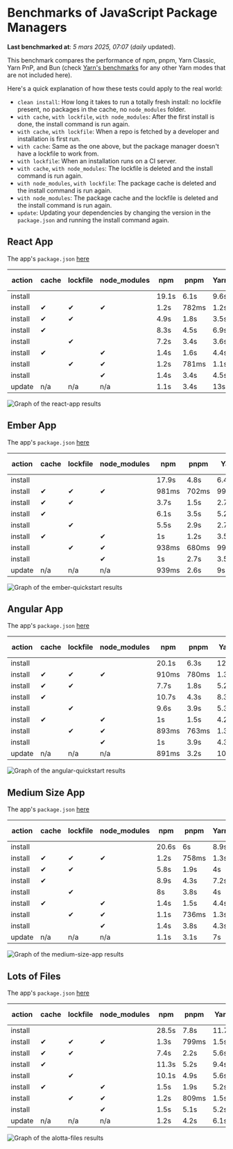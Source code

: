 # Benchmarks of JavaScript Package Managers

**Last benchmarked at**: _5 mars 2025, 07:07_ (_daily_ updated).

This benchmark compares the performance of npm, pnpm, Yarn Classic, Yarn PnP, and Bun (check [Yarn's benchmarks](https://yarnpkg.com/benchmarks) for any other Yarn modes that are not included here).

Here's a quick explanation of how these tests could apply to the real world:

- `clean install`: How long it takes to run a totally fresh install: no lockfile present, no packages in the cache, no `node_modules` folder.
- `with cache`, `with lockfile`, `with node_modules`: After the first install is done, the install command is run again.
- `with cache`, `with lockfile`: When a repo is fetched by a developer and installation is first run.
- `with cache`: Same as the one above, but the package manager doesn't have a lockfile to work from.
- `with lockfile`: When an installation runs on a CI server.
- `with cache`, `with node_modules`: The lockfile is deleted and the install command is run again.
- `with node_modules`, `with lockfile`: The package cache is deleted and the install command is run again.
- `with node_modules`: The package cache and the lockfile is deleted and the install command is run again.
- `update`: Updating your dependencies by changing the version in the `package.json` and running the install command again.

## React App

The app's `package.json` [here](./fixtures/react-app/package.json)

| action  | cache | lockfile | node_modules| npm | pnpm | Yarn | Yarn PnP | Bun |
| ---     | ---   | ---      | ---         | --- | ---  | ---  | ---      | --- |
| install |       |          |             | 19.1s | 6.1s | 9.6s | 4.6s | 1.7s |
| install | ✔     | ✔        | ✔           | 1.2s | 782ms | 1.2s | n/a | 37ms |
| install | ✔     | ✔        |             | 4.9s | 1.8s | 3.5s | 967ms | 460ms |
| install | ✔     |          |             | 8.3s | 4.5s | 6.9s | 4.2s | 447ms |
| install |       | ✔        |             | 7.2s | 3.4s | 3.6s | 957ms | 432ms |
| install | ✔     |          | ✔           | 1.4s | 1.6s | 4.4s | n/a | 36ms |
| install |       | ✔        | ✔           | 1.2s | 781ms | 1.1s | n/a | 33ms |
| install |       |          | ✔           | 1.4s | 3.4s | 4.5s | n/a | 32ms |
| update  | n/a | n/a | n/a | 1.1s | 3.4s | 13s | 6.2s | 36ms |

<img alt="Graph of the react-app results" src="results/img/react-app.svg" />

## Ember App

The app's `package.json` [here](./fixtures/ember-quickstart/package.json)

| action  | cache | lockfile | node_modules| npm | pnpm | Yarn | Yarn PnP | Bun |
| ---     | ---   | ---      | ---         | --- | ---  | ---  | ---      | --- |
| install |       |          |             | 17.9s | 4.8s | 6.4s | 3.6s | 1.1s |
| install | ✔     | ✔        | ✔           | 981ms | 702ms | 992ms | n/a | 28ms |
| install | ✔     | ✔        |             | 3.7s | 1.5s | 2.7s | 852ms | 352ms |
| install | ✔     |          |             | 6.1s | 3.5s | 5.2s | 3.2s | 363ms |
| install |       | ✔        |             | 5.5s | 2.9s | 2.7s | 852ms | 338ms |
| install | ✔     |          | ✔           | 1s | 1.2s | 3.5s | n/a | 28ms |
| install |       | ✔        | ✔           | 938ms | 680ms | 998ms | n/a | 25ms |
| install |       |          | ✔           | 1s | 2.7s | 3.5s | n/a | 25ms |
| update  | n/a | n/a | n/a | 939ms | 2.6s | 9s | 4.6s | 28ms |

<img alt="Graph of the ember-quickstart results" src="results/img/ember-quickstart.svg" />

## Angular App

The app's `package.json` [here](./fixtures/angular-quickstart/package.json)

| action  | cache | lockfile | node_modules| npm | pnpm | Yarn | Yarn PnP | Bun |
| ---     | ---   | ---      | ---         | --- | ---  | ---  | ---      | --- |
| install |       |          |             | 20.1s | 6.3s | 12s | 4.5s | 1.7s |
| install | ✔     | ✔        | ✔           | 910ms | 780ms | 1.3s | n/a | 31ms |
| install | ✔     | ✔        |             | 7.7s | 1.8s | 5.2s | 1.2s | 870ms |
| install | ✔     |          |             | 10.7s | 4.3s | 8.3s | 4.1s | 844ms |
| install |       | ✔        |             | 9.6s | 3.9s | 5.3s | 1.2s | 838ms |
| install | ✔     |          | ✔           | 1s | 1.5s | 4.2s | n/a | 29ms |
| install |       | ✔        | ✔           | 893ms | 763ms | 1.3s | n/a | 27ms |
| install |       |          | ✔           | 1s | 3.9s | 4.3s | n/a | 26ms |
| update  | n/a | n/a | n/a | 891ms | 3.2s | 10.4s | 4.3s | 34ms |

<img alt="Graph of the angular-quickstart results" src="results/img/angular-quickstart.svg" />

## Medium Size App

The app's `package.json` [here](./fixtures/medium-size-app/package.json)

| action  | cache | lockfile | node_modules| npm | pnpm | Yarn | Yarn PnP | Bun |
| ---     | ---   | ---      | ---         | --- | ---  | ---  | ---      | --- |
| install |       |          |             | 20.6s | 6s | 8.9s | 4.6s | 1.5s |
| install | ✔     | ✔        | ✔           | 1.2s | 758ms | 1.3s | n/a | 33ms |
| install | ✔     | ✔        |             | 5.8s | 1.9s | 4s | 1.1s | 478ms |
| install | ✔     |          |             | 8.9s | 4.3s | 7.2s | 4.2s | 470ms |
| install |       | ✔        |             | 8s | 3.8s | 4s | 1.1s | 457ms |
| install | ✔     |          | ✔           | 1.4s | 1.5s | 4.4s | n/a | 32ms |
| install |       | ✔        | ✔           | 1.1s | 736ms | 1.3s | n/a | 29ms |
| install |       |          | ✔           | 1.4s | 3.8s | 4.3s | n/a | 30ms |
| update  | n/a | n/a | n/a | 1.1s | 3.1s | 7s | 4.3s | 40ms |

<img alt="Graph of the medium-size-app results" src="results/img/medium-size-app.svg" />

## Lots of Files

The app's `package.json` [here](./fixtures/alotta-files/package.json)

| action  | cache | lockfile | node_modules| npm | pnpm | Yarn | Yarn PnP | Bun |
| ---     | ---   | ---      | ---         | --- | ---  | ---  | ---      | --- |
| install |       |          |             | 28.5s | 7.8s | 11.7s | 5.5s | 1.9s |
| install | ✔     | ✔        | ✔           | 1.3s | 799ms | 1.5s | n/a | 41ms |
| install | ✔     | ✔        |             | 7.4s | 2.2s | 5.6s | 1.3s | 724ms |
| install | ✔     |          |             | 11.3s | 5.2s | 9.4s | 4.9s | 719ms |
| install |       | ✔        |             | 10.1s | 4.9s | 5.6s | 1.3s | 712ms |
| install | ✔     |          | ✔           | 1.5s | 1.9s | 5.2s | n/a | 40ms |
| install |       | ✔        | ✔           | 1.2s | 809ms | 1.5s | n/a | 37ms |
| install |       |          | ✔           | 1.5s | 5.1s | 5.2s | n/a | 37ms |
| update  | n/a | n/a | n/a | 1.2s | 4.2s | 6.1s | 5s | 96ms |

<img alt="Graph of the alotta-files results" src="results/img/alotta-files.svg" />